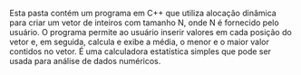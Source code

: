 Esta pasta contém um programa em C++ que utiliza alocação dinâmica para criar um vetor de inteiros com tamanho N, onde N é fornecido pelo usuário. O programa permite ao usuário inserir valores em cada posição do vetor e, em seguida, calcula e exibe a média, o menor e o maior valor contidos no vetor. É uma calculadora estatística simples que pode ser usada para análise de dados numéricos.